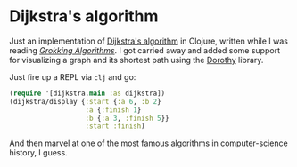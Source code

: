 # Dijkstra's algorithm

Just an implementation of [Dijkstra's algorithm][] in Clojure, written while I
was reading _[Grokking Algorithms][]_. I got carried away and added some support
for visualizing a graph and its shortest path using the [Dorothy][] library.

Just fire up a REPL via `clj` and go:

```clojure
(require '[dijkstra.main :as dijkstra])
(dijkstra/display {:start {:a 6, :b 2}
                   :a {:finish 1}
                   :b {:a 3, :finish 5}}
                   :start :finish)
```

And then marvel at one of the most famous algorithms in computer-science
history, I guess.

[Dijkstra's algorithm]: https://en.wikipedia.org/wiki/Dijkstra's_algorithm
[Grokking Algorithms]: https://www.manning.com/books/grokking-algorithms
[Dorothy]: https://github.com/daveray/dorothy
